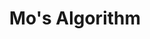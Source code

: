 ---
title: Mo's Algorithm
documentation_of: //misc/mo.hpp
link: https://ei1333.hateblo.jp/entry/2017/09/11/211011
---